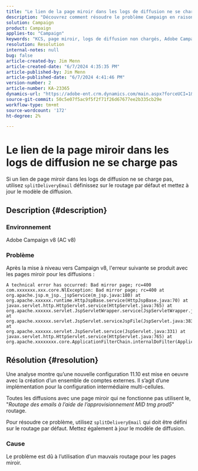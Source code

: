 ```yaml
---
title: "Le lien de la page miroir dans les logs de diffusion ne se charge pas"
description: "Découvrez comment résoudre le problème Campaign en raison duquel les liens de page miroir dans les logs de diffusion ne se chargent pas."
solution: Campaign
product: Campaign
applies-to: "Campaign"
keywords: "KCS, page miroir, logs de diffusion non chargés, Adobe Campaign v8, mise à niveau vers Campaign v8, dépannage, AC v8"
resolution: Resolution
internal-notes: null
bug: false
article-created-by: Jim Menn
article-created-date: "6/7/2024 4:35:35 PM"
article-published-by: Jim Menn
article-published-date: "6/7/2024 4:41:46 PM"
version-number: 2
article-number: KA-23365
dynamics-url: "https://adobe-ent.crm.dynamics.com/main.aspx?forceUCI=1&pagetype=entityrecord&etn=knowledgearticle&id=47b3bdf5-eb24-ef11-840a-000d3a5a67ba"
source-git-commit: 50c5e07f5ac9f5f2f71f26d67677ee2b335cb29e
workflow-type: tm+mt
source-wordcount: '172'
ht-degree: 2%

---
```


# Le lien de la page miroir dans les logs de diffusion ne se charge pas


Si un lien de page miroir dans les logs de diffusion ne se charge pas, utilisez `splitDeliveryEmail` définissez sur le routage par défaut et mettez à jour le modèle de diffusion.

## Description {#description}


### Environnement

Adobe Campaign v8 (AC v8)

### Problème

Après la mise à niveau vers Campaign v8, l&#39;erreur suivante se produit avec les pages miroir pour les diffusions :


```
A technical error has occurred: Bad mirror page; rc=400 
com.xxxxxxx.xxx.core.NlException: Bad mirror page; rc=400 at 
org.apache.jsp.m_jsp._jspService(m_jsp.java:180) at 
org.apache.xxxxxx.runtime.HttpJspBase.service(HttpJspBase.java:70) at 
javax.servlet.http.HttpServlet.service(HttpServlet.java:765) at 
org.apache.xxxxxx.servlet.JspServletWrapper.service(JspServletWrapper.java:465) at 
org.apache.xxxxxx.servlet.JspServlet.serviceJspFile(JspServlet.java:383) at 
org.apache.xxxxxx.servlet.JspServlet.service(JspServlet.java:331) at 
javax.servlet.http.HttpServlet.service(HttpServlet.java:765) at 
org.apache.xxxxxxxx.core.ApplicationFilterChain.internalDoFilter(ApplicationFilterChain.java:231)
```



## Résolution {#resolution}


Une analyse montre qu’une nouvelle configuration 11.10 est mise en oeuvre avec la création d’un ensemble de comptes externes. Il s’agit d’une implémentation pour la configuration intermédiaire multi-cellules.

Toutes les diffusions avec une page miroir qui ne fonctionne pas utilisent le, &quot;*Routage des emails à l’aide de l’approvisionnement MID tmg prod5*&quot; routage.

Pour résoudre ce problème, utilisez `splitDeliveryEmail` qui doit être défini sur le routage par défaut. Mettez également à jour le modèle de diffusion.

### Cause

Le problème est dû à l’utilisation d’un mauvais routage pour les pages miroir.
